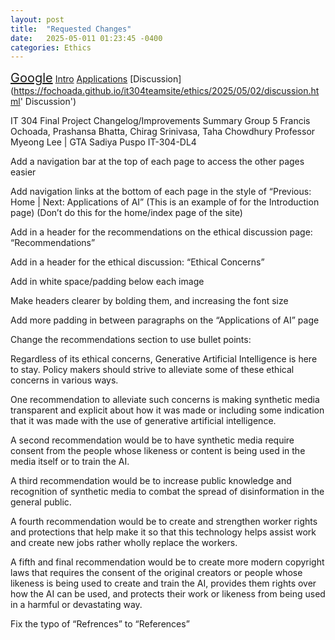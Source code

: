 ```yaml
---
layout: post
title:  "Requested Changes"
date:   2025-05-011 01:23:45 -0400
categories: Ethics
---
```


<a href="http://google.com" style="font-size:20px;" title="google">Google</a>
[Intro](https://fochoada.github.io/it304teamsite/ethics/2025/05/02/intro.html 'Intro')
[Applications](https://fochoada.github.io/it304teamsite/ethics/2025/05/02/application.html 'Applications')
[Discussion](https://fochoada.github.io/it304teamsite/ethics/2025/05/02/discussion.html' Discussion')

IT 304 Final Project Changelog/Improvements Summary
Group 5
Francis Ochoada, Prashansa Bhatta, Chirag Srinivasa, Taha Chowdhury
Professor Myeong Lee | GTA Sadiya Puspo
IT-304-DL4


Add a navigation bar at the top of each page to access the other pages easier 

Add navigation links at the bottom of each page in the style of “Previous: Home | Next: Applications of AI” (This is an example of for the Introduction page) 
(Don’t do this for the home/index page of the site)

Add in a header for the recommendations on the ethical discussion page: “Recommendations”

Add in a header for the ethical discussion: “Ethical Concerns”

Add in white space/padding below each image

Make headers clearer by bolding them, and increasing the font size

Add more padding in between paragraphs on the “Applications of AI” page

Change the recommendations section to use bullet points:

Regardless of its ethical concerns, Generative Artificial Intelligence is here to stay. Policy makers should strive to alleviate some of these ethical concerns in various ways. 


One recommendation to alleviate such concerns is making synthetic media transparent and explicit about how it was made or including some indication that it was made with the use of generative artificial intelligence. 


A second recommendation would be to have synthetic media require consent from the people whose likeness or content is being used in the media itself or to train the AI. 


A third recommendation would be to increase public knowledge and recognition of synthetic media to combat the spread of disinformation in the general public. 


A fourth recommendation would be to create and strengthen worker rights and protections that help make it so that this technology helps assist work and create new jobs rather wholly replace the workers. 


A fifth and final recommendation would be to create more modern copyright laws that requires the consent of the original creators or people whose likeness is being used to create and train the AI, provides them rights over how the AI can be used, and protects their work or likeness from being used in a harmful or devastating way.


Fix the typo of “Refrences” to “References”





